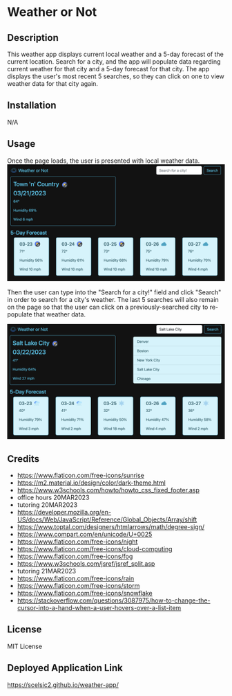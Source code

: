 # Weather or Not

## Description

This weather app displays current local weather and a 5-day forecast of the current location.  Search for a city, and the app will populate data regarding current weather for that city and a 5-day forecast for that city.  The app displays the user's most recent 5 searches, so they can click on one to view weather data for that city again.

## Installation

N/A

## Usage

Once the page loads, the user is presented with local weather data.
![local weather and 5-day forecast for Town 'n' Country, Florida](./assets/images/screenshot1.png)

Then the user can type into the "Search for a city!" field and click "Search" in order to search for a city's weather.  The last 5 searches will also remain on the page so that the user can click on a previously-searched city to re-populate that weather data.

![current and future weather for Salt Lake City, Utah](./assets/images/screenshot2.png)

## Credits
- https://www.flaticon.com/free-icons/sunrise
- https://m2.material.io/design/color/dark-theme.html
- https://www.w3schools.com/howto/howto_css_fixed_footer.asp
- office hours 20MAR2023
- tutoring 20MAR2023
- https://developer.mozilla.org/en-US/docs/Web/JavaScript/Reference/Global_Objects/Array/shift
- https://www.toptal.com/designers/htmlarrows/math/degree-sign/
- https://www.compart.com/en/unicode/U+0025
- https://www.flaticon.com/free-icons/night
- https://www.flaticon.com/free-icons/cloud-computing
- https://www.flaticon.com/free-icons/fog
- https://www.w3schools.com/jsref/jsref_split.asp
- tutoring 21MAR2023
- https://www.flaticon.com/free-icons/rain
- https://www.flaticon.com/free-icons/storm
- https://www.flaticon.com/free-icons/snowflake
- https://stackoverflow.com/questions/3087975/how-to-change-the-cursor-into-a-hand-when-a-user-hovers-over-a-list-item

## License

MIT License

## Deployed Application Link

https://scelsic2.github.io/weather-app/
